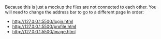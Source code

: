 Because this is just a mockup the files are not connected to each other.
You will need to change the address bar to go to a different page
In order:

- http://127.0.0.1:5500/login.html
- http://127.0.0.1:5500/profile.html
- http://127.0.0.1:5500/image.html